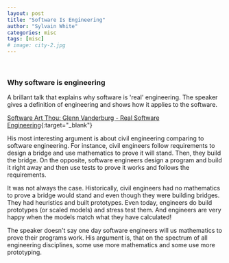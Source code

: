 ```yaml
---
layout: post
title: "Software Is Engineering"
author: "Sylvain White"
categories: misc
tags: [misc]
# image: city-2.jpg
---
```

<br/>

### Why software is engineering

A brillant talk that explains why software is 'real' engineering. The speaker gives a definition of engineering and shows how it applies to the software. 

[Software Art Thou: Glenn Vanderburg - Real Software Engineering](https://www.youtube.com/watch?v=RhdlBHHimeM&feature=youtu.be){:target="_blank"}

His most interesting argument is about civil engineering comparing to software engineering. For instance, civil engineers follow requirements to design a bridge and use mathematics to prove it will stand. Then, they build the bridge. On the opposite, software engineers design a program and build it right away and then use tests to prove it works and follows the requirements.

It was not always the case. Historically, civil engineers had no mathematics to prove a bridge would stand and even though they were building bridges. They had heuristics and built prototypes. Even today, engineers do build prototypes (or scaled models) and stress test them. And engineers are very happy when the models match what they have calculated! 

The speaker doesn't say one day software engineers will us mathematics to prove their programs work. His argument is, that on the spectrum of all engineering disciplines, some use more mathematics and some use more prototyping.  